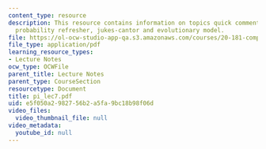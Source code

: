 ```yaml
---
content_type: resource
description: This resource contains information on topics quick comment on uppass,
  probability refresher, jukes-cantor and evolutionary model.
file: https://ol-ocw-studio-app-qa.s3.amazonaws.com/courses/20-181-computation-for-biological-engineers-fall-2006/e5f050a2982756b2a5fa9bc18b98f06d_pi_lec7.pdf
file_type: application/pdf
learning_resource_types:
- Lecture Notes
ocw_type: OCWFile
parent_title: Lecture Notes
parent_type: CourseSection
resourcetype: Document
title: pi_lec7.pdf
uid: e5f050a2-9827-56b2-a5fa-9bc18b98f06d
video_files:
  video_thumbnail_file: null
video_metadata:
  youtube_id: null
---
```

